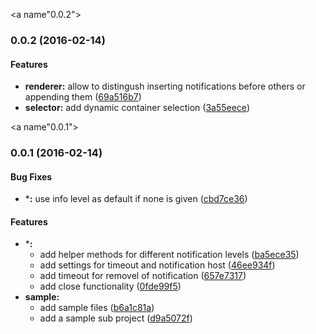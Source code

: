 <a name"0.0.2"></a>
### 0.0.2 (2016-02-14)


#### Features

* **renderer:** allow to distingush inserting notifications before others or appending them ([69a516b7](https://github.com/MarcScheib/aurelia-notification/commit/69a516b7))
* **selector:** add dynamic container selection ([3a55eece](https://github.com/MarcScheib/aurelia-notification/commit/3a55eece))


<a name"0.0.1"></a>
### 0.0.1 (2016-02-14)


#### Bug Fixes

* ***:** use info level as default if none is given ([cbd7ce36](https://github.com/MarcScheib/aurelia-notification/commit/cbd7ce36))


#### Features

* ***:**
  * add helper methods for different notification levels ([ba5ece35](https://github.com/MarcScheib/aurelia-notification/commit/ba5ece35))
  * add settings for timeout and notification host ([46ee934f](https://github.com/MarcScheib/aurelia-notification/commit/46ee934f))
  * add timeout for removel of notification ([657e7317](https://github.com/MarcScheib/aurelia-notification/commit/657e7317))
  * add close functionality ([0fde99f5](https://github.com/MarcScheib/aurelia-notification/commit/0fde99f5))
* **sample:**
  * add sample files ([b6a1c81a](https://github.com/MarcScheib/aurelia-notification/commit/b6a1c81a))
  * add a sample sub project ([d9a5072f](https://github.com/MarcScheib/aurelia-notification/commit/d9a5072f))

